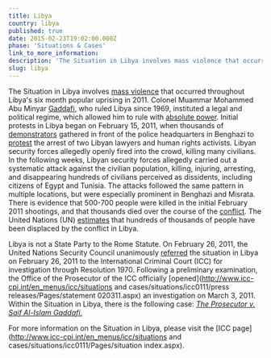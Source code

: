 ```yaml
---
title: Libya
country: libya
published: true
date: 2015-02-23T19:02:00.000Z
phase: 'Situations & Cases'
link_to_more_information:
description: 'The Situation in Libya involves mass violence that occurred throughout Libya’s six month popular uprising in 2011. Within the Libya situation, there is one ongoing case, with one case terminated after the death of Colonel Muammar Gaddafi.'
slug: libya
---
```



The Situation in Libya involves [mass violence](http://www.huffingtonpost.com/2011/02/20/libya-protests-dozens-kil_n_825772.html) that occurred throughout Libya's six month popular uprising in 2011. Colonel Muammar Mohammed Abu Minyar [Gaddafi](http://www.bbc.com/news/world-africa-12688033), who ruled Libya since 1969, instituted a legal and political regime, which allowed him to rule with [absolute power](https://www.washingtonpost.com/world/middle_east/moammar-gaddafi-confirmed-dead-in-libya/2010/09/21/gIQAFOCV0L_story.html). Initial protests in Libya began on February 15, 2011, when thousands of [demonstrators](http://www.theguardian.com/world/2011/feb/20/libya-protests-benghazi-muammar-gaddafi) gathered in front of the police headquarters in Benghazi to [protest](http://www.cnn.com/2011/WORLD/africa/02/18/libya.protests/) the arrest of two Libyan lawyers and human rights activists. Libyan security forces allegedly openly fired into the crowd, killing many civilians. In the following weeks, Libyan security forces allegedly carried out a systematic attack against the civilian population, killing, injuring, arresting, and disappearing hundreds of civilians perceived as dissidents, including citizens of Egypt and Tunisia. The attacks followed the same pattern in multiple locations, but were especially prominent in Benghazi and Misrata. There is evidence that 500-700 people were killed in the initial February 2011 shootings, and that thousands died over the course of the [conflict](https://www.hrw.org/world-report/2011/country-chapters/libya). The United Nations (UN) [estimates](http://www.un.org/apps/news/story.asp?NewsID=51391#.V2gJMD9UMt8) that hundreds of thousands of people have been displaced by the conflict in Libya.

Libya is not a State Party to the Rome Statute. On February 26, 2011, the United Nations Security Council unanimously [referred](http://www.icc-cpi.int/NR/rdonlyres/081A9013-B03D-4859-9D61-5D0B0F2F5EFA/0/1970Eng.pdf) the situation in Libya on February 26, 2011 to the International Criminal Court (ICC) for investigation through Resolution 1970. Following a preliminary examination, the Office of the Prosecutor of the ICC officially [opened](http://www.icc-cpi.int/en_menus/icc/situations and cases/situations/icc0111/press releases/Pages/statement 020311.aspx) an investigation on March 3, 2011. Within the Situation in Libya, there is the following case: *[The Prosecutor v. Saif Al-Islam Gaddaf](https://www.aba-icc.org/accused/saif-al-islam-gaddafi/)*[*i*.](https://www.aba-icc.org/accused/abdullah-al-senussi/)

For more information on the Situation in Libya, please visit the [ICC page](http://www.icc-cpi.int/en_menus/icc/situations and cases/situations/icc0111/Pages/situation index.aspx).